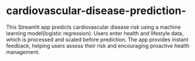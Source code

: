 # cardiovascular-disease-prediction-
This Streamlit app predicts cardiovascular disease risk using a machine learning model(logistic regression). Users enter health and lifestyle data, which is processed and scaled before prediction. The app provides instant feedback, helping users assess their risk and encouraging proactive health management.
